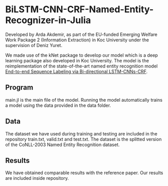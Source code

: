 # BiLSTM-CNN-CRF-Named-Entity-Recognizer-in-Julia

Developed by Arda Akdemir, as part of the EU-funded Emerging Welfare Work Package 2 (Information Extraction) in Koc University under the supervision of Deniz Yuret.

We made use of the kNet package to develop our model which is a deep learning package also developed in Koc University.
The model is the reimplementation of the state-of-the-art named entity recognition model [End-to-end Sequence Labeling via Bi-directional LSTM-CNNs-CRF](https://arxiv.org/pdf/1603.01354.pdf).

## Program

main.jl is  the main file of the model. Running the model automatically  trains a model using the data provided in the data folder. 

## Data

The dataset we have used during training and testing are included in the repository train.txt, valid.txt and test.txt.
The dataset is the splitted version of the CoNLL-2003 Named Entity Recognition dataset. 

## Results 

We have obtained comparable results with the reference paper. Our results are included inside repository.
